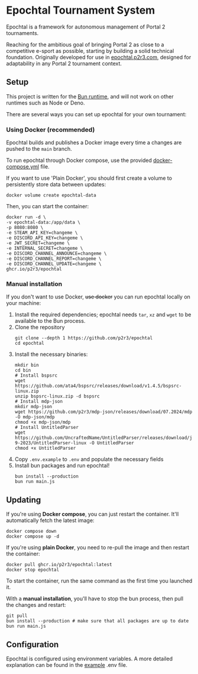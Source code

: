 # Epochtal Tournament System

Epochtal is a framework for autonomous management of Portal 2 tournaments.

Reaching for the ambitious goal of bringing Portal 2 as close to a competitive e-sport as possible, starting by building
a solid technical foundation. Originally developed for use in [epochtal.p2r3.com](https://epochtal.p2r3.com/), designed
for adaptability in any Portal 2 tournament context.

## Setup

This project is written for the [Bun runtime](https://bun.sh/), and will not work on other runtimes such as Node or Deno.

There are several ways you can set up epochtal for your own tournament:

### Using Docker (recommended)

Epochtal builds and publishes a Docker image every time a changes are pushed to the `main` branch.

To run epochtal through Docker compose, use the provided [docker-compose.yml](docker-compose.yml) file.

If you want to use 'Plain Docker', you should first create a volume to persistently store data between updates:

```shell
docker volume create epochtal-data
```

Then, you can start the container:

```shell
docker run -d \
-v epochtal-data:/app/data \
-p 8080:8080 \
-e STEAM_API_KEY=changeme \
-e DISCORD_API_KEY=changeme \
-e JWT_SECRET=changeme \
-e INTERNAL_SECRET=changeme \
-e DISCORD_CHANNEL_ANNOUNCE=changeme \
-e DISCORD_CHANNEL_REPORT=changeme \
-e DISCORD_CHANNEL_UPDATE=changeme \
ghcr.io/p2r3/epochtal
```

### Manual installation

If you don't want to use Docker, ~~use docker~~ you can run epochtal locally on your machine:

1. Install the required dependencies; epochtal needs `tar`, `xz` and `wget` to be available to the Bun process.
2. Clone the repository
   ```shell
   git clone --depth 1 https://github.com/p2r3/epochtal
   cd epochtal
   ```
3. Install the necessary binaries:
   ```shell
   mkdir bin 
   cd bin
   # Install bspsrc
   wget https://github.com/ata4/bspsrc/releases/download/v1.4.5/bspsrc-linux.zip
   unzip bspsrc-linux.zip -d bspsrc
   # Install mdp-json
   mkdir mdp-json
   wget https://github.com/p2r3/mdp-json/releases/download/07.2024/mdp -O mdp-json/mdp
   chmod +x mdp-json/mdp
   # Install UntitledParser
   wget https://github.com/UncraftedName/UntitledParser/releases/download/jul-9-2023/UntitledParser-linux -O UntitledParser
   chmod +x UntitledParser
   ```
4. Copy `.env.example` to `.env` and populate the necessary fields
5. Install bun packages and run epochtal!
   ```shell
   bun install --production
   bun run main.js
   ```

## Updating

If you're using **Docker compose**, you can just restart the container. It'll automatically fetch the latest image:

```shell
docker compose down
docker compose up -d
```

If you're using **plain Docker**, you need to re-pull the image and then restart the container:

```shell
docker pull ghcr.io/p2r3/epochtal:latest
docker stop epochtal
```

To start the container, run the same command as the first time you launched it.

With a **manual installation**, you'll have to stop the bun process, then pull the changes and restart:
```shell
git pull
bun install --production # make sure that all packages are up to date
bun run main.js
```

## Configuration

Epochtal is configured using environment variables. A more detailed explanation can be found in the [example](.env.example) .env file.
